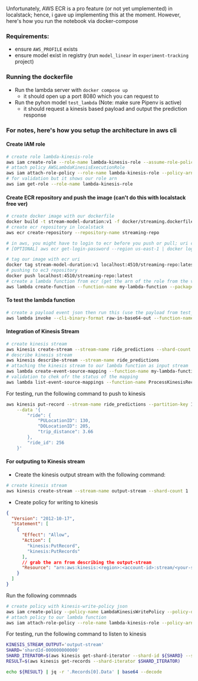 Unfortunately, AWS ECR is a pro feature (or not yet umplemented) in localstack; hence, i gave up implementing this at the moment.
However, here's how you run the notebook via docker-compose

### Requirements:
- ensure `AWS_PROFILE` exists
- ensure model exist in registry (run `model_linear` in `experiment-tracking` project)

### Running the dockerfile
- Run the lambda server with `docker compose up`
    - it should open up a port 8080 which you can request to
- Run the pyhon model `test_lambda` (Note: make sure Pipenv is active)
    - it should request a kinesis based payload and output the prediction response


### For notes, here's how you setup the architecture in aws cli
#### Create IAM role
```bash
# create role lambda-kinesis-role
aws iam create-role --role-name lambda-kinesis-role --assume-role-policy-document file://trust-policy.json
# attach policy AWSLambdaKinesisExecutionRole
aws iam attach-role-policy --role-name lambda-kinesis-role --policy-arn arn:aws:iam::aws:policy/service-role/AWSLambdaKinesisExecutionRole
# for validation but it shows our role arn
aws iam get-role --role-name lambda-kinesis-role
```

#### Create ECR repository and push the image (can't do this with localstack free ver)
```bash
# create docker image with our dockerfile
docker build -t stream-model-duration:v1 -f docker/streaming.dockerfile .
# create ecr repository in localstack
aws ecr create-repository --repository-name streaming-repo

# in aws, you might have to login to ecr before you push or pull; uri can be found from `aws ecr describe-repositories --region <region>` command
# [OPTIONAL] aws ecr get-login-password --region us-east-1 | docker login --username <username> --password-stdin <ecr registry url>

# tag our image with ecr uri
docker tag stream-model-duration:v1 localhost:4510/streaming-repo:latest    # uri = endpoint/repo:tag
# pushing to ec3 repository
docker push localhost:4510/streaming-repo:latest
# create a lambda function from ecr (get the arn of the role from the validation command above)
aws lambda create-function --function-name my-lambda-function --package-type Image --code ImageUri=localhost:4510/streaming-repo:latest --role arn:aws:iam::<aws-account-id>:role/lambda-execution-role
```

#### To test the lambda function
```bash
# create a payload event json then run this (use the payload from test_lambda)
aws lambda invoke --cli-binary-format raw-in-base64-out --function-name my-lambda-function --payload file://event.json output.json
```

#### Integration of Kinesis Stream
```bash
# create kinesis stream
aws kinesis create-stream --stream-name ride_predictions --shard-count 1
# describe kinesis stream
aws kinesis describe-stream --stream-name ride_predictions
# attaching the kinesis stream to our lambda function as input stream
aws lambda create-event-source-mapping --function-name my-lambda-function --event-source  arn:aws-cn:kinesis:us-east-1:111122223333:stream/ride_predictions --batch-size 100 --starting-position LATEST
# validation to chek ofr the status of the mapping
aws lambda list-event-source-mappings --function-name ProcessKinesisRecords --event-source arn:aws-cn:kinesis:us-east-1:111122223333:stream/ride_predictions
```

For testing, run the following command to push to kinesis
```bash
aws kinesis put-record --stream-name ride_predictions --partition-key 1 \
    --data '{
        "ride": {
            "PULocationID": 130,
            "DOLocationID": 205,
            "trip_distance": 3.66
        }, 
        "ride_id": 256
    }'
```

#### For outputing to Kinesis stream
- Create the kinesis output stream with the following command:
```bash
# create kinesis stream
aws kinesis create-stream --stream-name output-stream --shard-count 1
```

- Create policy for writing to kinesis
```json
{
  "Version": "2012-10-17",
  "Statement": [
    {
      "Effect": "Allow",
      "Action": [
        "kinesis:PutRecord",
        "kinesis:PutRecords"
      ],
      // grab the arn from describing the output-stream
      "Resource": "arn:aws:kinesis:<region>:<account-id>:stream/<your-stream-name>" 
    }
  ]
}
```

Run the following commnads
```bash
# create policy with kinesis-write-policy json
aws iam create-policy --policy-name LambdaKinesisWritePolicy --policy-document file://kinesis-write-policy.json
# attach policy to our lambda function
aws iam attach-role-policy --role-name lambda-kinesis-role --policy-arn arn:aws:iam::<account-id>:policy/LambdaKinesisWritePolicy
```

For testing, run the following command to listen to kinesis
```bash
KINESIS_STREAM_OUTPUT='output-stream'
SHARD='shardId-000000000000'
SHARD_ITERATOR=$(aws kinesis get-shard-iterator --shard-id ${SHARD} --shard-iterator-type TRIM_HORIZON --stream-name ${KINESIS_STREAM_OUTPUT} --query 'ShardIterator')
RESULT=$(aws kinesis get-records --shard-iterator $SHARD_ITERATOR)

echo ${RESULT} | jq -r '.Records[0].Data' | base64 --decode
```
